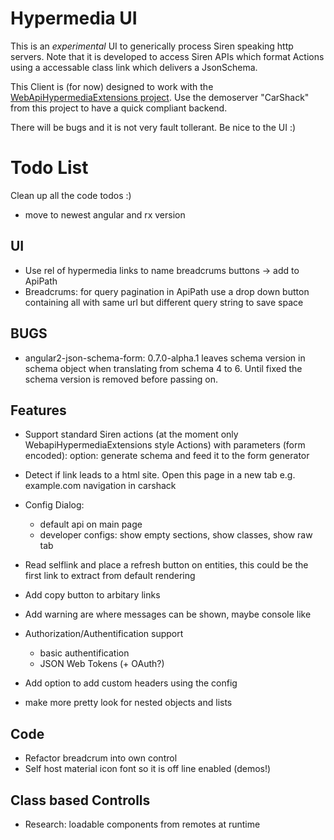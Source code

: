 # Hypermedia UI
This is an *experimental* UI to generically process Siren speaking http servers.
Note that it is developed to access Siren APIs which format Actions using a accessable class link which delivers a JsonSchema.

This Client is (for now) designed to work with the [WebApiHypermediaExtensions project](https://github.com/bluehands/WebApiHypermediaExtensions).
Use the demoserver "CarShack" from this project to have a quick compliant backend.

There will be bugs and it is not very fault tollerant. Be nice to the UI :)

# Todo List
Clean up all the code todos :)

- move to newest angular and rx version

## UI
- Use rel of hypermedia links to name breadcrums buttons -> add to ApiPath
- Breadcrums:  for query pagination in ApiPath use a drop down button containing all with same url but different query string to save space

## BUGS
- angular2-json-schema-form: 0.7.0-alpha.1 leaves schema version in schema object when translating from schema 4 to 6.
  Until fixed the schema version is removed before passing on.

## Features
- Support standard Siren actions (at the moment only WebapiHypermediaExtensions style Actions) with parameters (form encoded): option: generate schema and feed it to the form generator
- Detect if link leads to a html site. Open this page in a new tab e.g. example.com navigation in carshack
- Config Dialog:
  - default api on main page
  - developer configs: show empty sections, show classes, show raw tab

- Read selflink and place a refresh button on entities, this could be the first link to extract from default rendering
- Add copy button to arbitary links
- Add warning are where messages can be shown, maybe console like

- Authorization/Authentification support
  - basic authentification
  - JSON Web Tokens (+ OAuth?)

- Add option to add custom headers using the config

- make more pretty look for nested objects and lists

## Code
- Refactor breadcrum into own control
- Self host material icon font so it is off line enabled (demos!)

## Class based Controlls
- Research: loadable components from remotes at runtime
